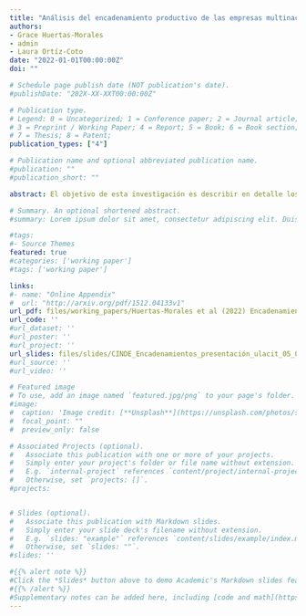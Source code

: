 ```yaml
---
title: "Análisis del encadenamiento productivo de las empresas multinacionales atraídas por CINDE a Costa Rica"
authors:
- Grace Huertas-Morales
- admin
- Laura Ortíz-Coto
date: "2022-01-01T00:00:00Z"
doi: ""

# Schedule page publish date (NOT publication's date).
#publishDate: "202X-XX-XXT00:00:00Z"

# Publication type.
# Legend: 0 = Uncategorized; 1 = Conference paper; 2 = Journal article;
# 3 = Preprint / Working Paper; 4 = Report; 5 = Book; 6 = Book section;
# 7 = Thesis; 8 = Patent;
publication_types: ["4"]

# Publication name and optional abbreviated publication name.
#publication: ""
#publication_short: ""

abstract: El objetivo de esta investigación es describir en detalle los encadenamientos productivos hacia atrás y sus determinantes económicos para las firmas extranjeras atraídas por la Coalición Costarricense de Iniciativas de Desarrollo (CINDE) y otras del régimen especial en Costa Rica. El encadenamiento productivo se define como el valor de las compras locales entre el número de trabajadores de estas firmas. Con el Registro de Variables Económicas del Banco Central de Costa Rica es posible observar a nivel microeconómico las diversas transacciones y por consiguiente caracterizar estos encadenamientos entre el 2008 y 2017. Con diversas especificaciones econométricas de datos de panel no balanceados se encuentra evidencia de que las firmas extranjeras, atraídas por CINDE y otras de zona franca, poseen más encadenamientos que las firmas locales. Esto respalda la literatura que señala un bajo rendimiento relativo de las firmas locales de países en vías de desarrollo. Se debe notar que las compras de bienes y servicios no transables se concentran en proveedores locales del régimen definitivo. En cambio, son firmas primordialmente extranjeras del régimen especial que operan en el país las que abastecen de bienes y servicios transables a las multinacionales. Particularmente, los proveedores de servicios han aumentado en cantidad y ha crecido el monto que transan con todas las agrupaciones de multinacionales atraídas al país. Aún existe mucho margen de mejora para que sean proveedores de origen costarricense los que colaboren en mayor medida con los insumos y servicios necesarios en el proceso productivo de multinacionales. Además, algunos costos de bienes y servicios no transables podrían restar competitividad a Costa Rica. El principal ejemplo de esto es la generación, transmisión y distribución de energía eléctrica. Finalmente, esta investigación destaca que la promoción de inversión directa es vital para lograr el crecimiento económico y mayor participación de nuestro país en las cadenas globales de valor.

# Summary. An optional shortened abstract.
#summary: Lorem ipsum dolor sit amet, consectetur adipiscing elit. Duis posuere tellus ac convallis placerat. Proin tincidunt magna sed ex sollicitudin condimentum.

#tags:
#- Source Themes
featured: true
#categories: ['working paper']
#tags: ['working paper']

links:
#- name: "Online Appendix"
#  url: "http://arxiv.org/pdf/1512.04133v1"
url_pdf: files/working_papers/Huertas-Morales et al (2022) Encadenamientos Cinde BCCR 2022-DT-01.pdf
url_code: ''
#url_dataset: ''
#url_poster: ''
#url_project: ''
url_slides: files/slides/CINDE_Encadenamientos_presentación_ulacit_05_07_2023.pdf
#url_source: ''
#url_video: ''

# Featured image
# To use, add an image named `featured.jpg/png` to your page's folder. 
#image:
#  caption: 'Image credit: [**Unsplash**](https://unsplash.com/photos/s9CC2SKySJM)'
#  focal_point: ""
#  preview_only: false

# Associated Projects (optional).
#   Associate this publication with one or more of your projects.
#   Simply enter your project's folder or file name without extension.
#   E.g. `internal-project` references `content/project/internal-project/index.md`.
#   Otherwise, set `projects: []`.
#projects:


# Slides (optional).
#   Associate this publication with Markdown slides.
#   Simply enter your slide deck's filename without extension.
#   E.g. `slides: "example"` references `content/slides/example/index.md`.
#   Otherwise, set `slides: ""`.
#slides: ''

#{{% alert note %}}
#Click the *Slides* button above to demo Academic's Markdown slides feature.
#{{% /alert %}}
#Supplementary notes can be added here, including [code and math](https://sourcethemes.com/academic/docs/writing-markdown-latex/).
---
```



